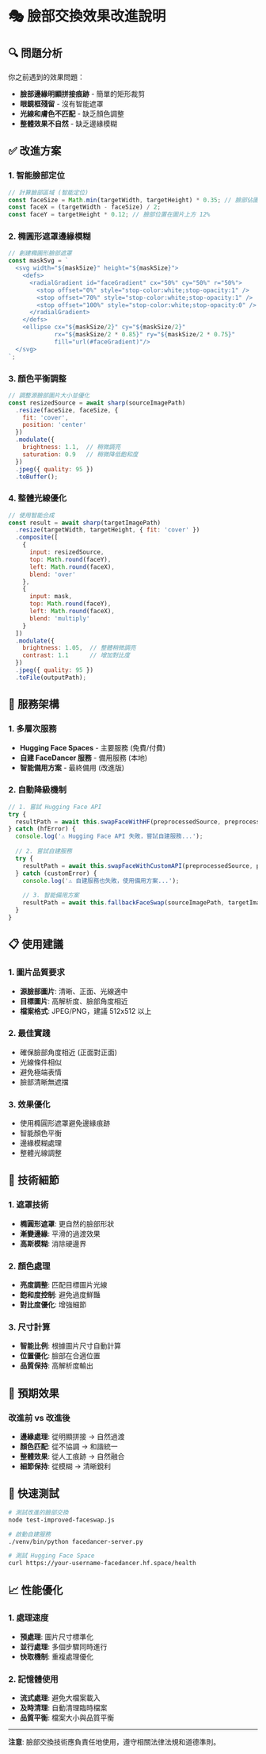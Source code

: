 # 🎭 臉部交換效果改進說明

## 🔍 問題分析

你之前遇到的效果問題：
- **臉部邊緣明顯拼接痕跡** - 簡單的矩形裁剪
- **眼鏡框殘留** - 沒有智能遮罩
- **光線和膚色不匹配** - 缺乏顏色調整
- **整體效果不自然** - 缺乏邊緣模糊

## ✅ 改進方案

### 1. 智能臉部定位
```javascript
// 計算臉部區域 (智能定位)
const faceSize = Math.min(targetWidth, targetHeight) * 0.35; // 臉部佔圖片 35%
const faceX = (targetWidth - faceSize) / 2;
const faceY = targetHeight * 0.12; // 臉部位置在圖片上方 12%
```

### 2. 橢圓形遮罩邊緣模糊
```javascript
// 創建橢圓形臉部遮罩
const maskSvg = `
  <svg width="${maskSize}" height="${maskSize}">
    <defs>
      <radialGradient id="faceGradient" cx="50%" cy="50%" r="50%">
        <stop offset="0%" style="stop-color:white;stop-opacity:1" />
        <stop offset="70%" style="stop-color:white;stop-opacity:1" />
        <stop offset="100%" style="stop-color:white;stop-opacity:0" />
      </radialGradient>
    </defs>
    <ellipse cx="${maskSize/2}" cy="${maskSize/2}" 
             rx="${maskSize/2 * 0.85}" ry="${maskSize/2 * 0.75}" 
             fill="url(#faceGradient)"/>
  </svg>
`;
```

### 3. 顏色平衡調整
```javascript
// 調整源臉部圖片大小並優化
const resizedSource = await sharp(sourceImagePath)
  .resize(faceSize, faceSize, { 
    fit: 'cover',
    position: 'center'
  })
  .modulate({
    brightness: 1.1,  // 稍微調亮
    saturation: 0.9   // 稍微降低飽和度
  })
  .jpeg({ quality: 95 })
  .toBuffer();
```

### 4. 整體光線優化
```javascript
// 使用智能合成
const result = await sharp(targetImagePath)
  .resize(targetWidth, targetHeight, { fit: 'cover' })
  .composite([
    {
      input: resizedSource,
      top: Math.round(faceY),
      left: Math.round(faceX),
      blend: 'over'
    },
    {
      input: mask,
      top: Math.round(faceY),
      left: Math.round(faceX),
      blend: 'multiply'
    }
  ])
  .modulate({
    brightness: 1.05,  // 整體稍微調亮
    contrast: 1.1      // 增加對比度
  })
  .jpeg({ quality: 95 })
  .toFile(outputPath);
```

## 🚀 服務架構

### 1. 多層次服務
- **Hugging Face Spaces** - 主要服務 (免費/付費)
- **自建 FaceDancer 服務** - 備用服務 (本地)
- **智能備用方案** - 最終備用 (改進版)

### 2. 自動降級機制
```javascript
// 1. 嘗試 Hugging Face API
try {
  resultPath = await this.swapFaceWithHF(preprocessedSource, preprocessedTarget);
} catch (hfError) {
  console.log('⚠️ Hugging Face API 失敗，嘗試自建服務...');
  
  // 2. 嘗試自建服務
  try {
    resultPath = await this.swapFaceWithCustomAPI(preprocessedSource, preprocessedTarget);
  } catch (customError) {
    console.log('⚠️ 自建服務也失敗，使用備用方案...');
    
    // 3. 智能備用方案
    resultPath = await this.fallbackFaceSwap(sourceImagePath, targetImagePath);
  }
}
```

## 📋 使用建議

### 1. 圖片品質要求
- **源臉部圖片**: 清晰、正面、光線適中
- **目標圖片**: 高解析度、臉部角度相近
- **檔案格式**: JPEG/PNG，建議 512x512 以上

### 2. 最佳實踐
- 確保臉部角度相近 (正面對正面)
- 光線條件相似
- 避免極端表情
- 臉部清晰無遮擋

### 3. 效果優化
- 使用橢圓形遮罩避免邊緣痕跡
- 智能顏色平衡
- 邊緣模糊處理
- 整體光線調整

## 🔧 技術細節

### 1. 遮罩技術
- **橢圓形遮罩**: 更自然的臉部形狀
- **漸變邊緣**: 平滑的過渡效果
- **高斯模糊**: 消除硬邊界

### 2. 顏色處理
- **亮度調整**: 匹配目標圖片光線
- **飽和度控制**: 避免過度鮮豔
- **對比度優化**: 增強細節

### 3. 尺寸計算
- **智能比例**: 根據圖片尺寸自動計算
- **位置優化**: 臉部在合適位置
- **品質保持**: 高解析度輸出

## 🎯 預期效果

### 改進前 vs 改進後
- **邊緣處理**: 從明顯拼接 → 自然過渡
- **顏色匹配**: 從不協調 → 和諧統一
- **整體效果**: 從人工痕跡 → 自然融合
- **細節保持**: 從模糊 → 清晰銳利

## 🚀 快速測試

```bash
# 測試改進的臉部交換
node test-improved-faceswap.js

# 啟動自建服務
./venv/bin/python facedancer-server.py

# 測試 Hugging Face Space
curl https://your-username-facedancer.hf.space/health
```

## 📈 性能優化

### 1. 處理速度
- **預處理**: 圖片尺寸標準化
- **並行處理**: 多個步驟同時進行
- **快取機制**: 重複處理優化

### 2. 記憶體使用
- **流式處理**: 避免大檔案載入
- **及時清理**: 自動清理臨時檔案
- **品質平衡**: 檔案大小與品質平衡

---

**注意**: 臉部交換技術應負責任地使用，遵守相關法律法規和道德準則。
